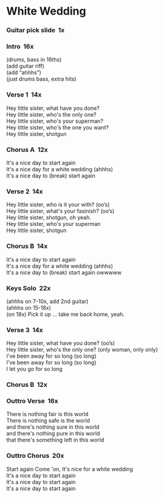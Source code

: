 # White Wedding

### Guitar pick slide  1x  

### Intro  16x  

(drums, bass in 16ths)  
(add guitar riff)  
(add “ahhhs”)  
(just drums bass, extra hits)

### Verse 1  14x  

Hey little sister, what have you done?  
Hey little sister, who's the only one?  
Hey little sister, who's your superman?  
Hey little sister, who's the one you want?  
Hey little sister, shotgun

### Chorus A  12x  

It's a nice day to start again  
It's a nice day for a white wedding (ahhhs)  
It's a nice day to (break) start again

### Verse 2  14x  

Hey little sister, who is it your with? (oo’s)  
Hey little sister, what's your fasinish? (oo’s)  
Hey little sister, shotgun, oh yeah.  
Hey little sister, who's your superman  
Hey little sister, shotgun

### Chorus B  14x  

It's a nice day to start again  
It's a nice day for a white wedding (ahhhs)  
It's a nice day to (break) start again owwwww

### Keys Solo  22x  

(ahhhs on 7-10x, add 2nd guitar)  
(ahhhs on 15-18x)  
(on 18x) Pick it up …
take me back home, yeah.

### Verse 3  14x  

Hey little sister, what have you done? (oo’s)  
Hey little sister, who's the only one? (only woman, only only)  
I've been away for so long (so long)  
I've been away for so long (so long)  
I let you go for so long

### Chorus B  12x  

### Outtro Verse  16x  

There is nothing fair is this world  
There is nothing safe is the world  
and there's nothing sure in this world  
and there's nothing pure in this world  
that there's something left in this world

### Outtro Chorus  20x  

Start again Come 'on,
It's nice for a white wedding  
It's a nice day to start again  
It's a nice day to start again  
It's a nice day to start again

